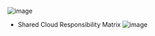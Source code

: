 ![image](https://github.com/trohit/ik/assets/466385/5aa38190-27fb-4b88-83a8-05a069937974)

- Shared Cloud Responsibility Matrix
![image](https://github.com/trohit/ik/assets/466385/6a687593-f694-4dbb-a50e-39769862b109)
